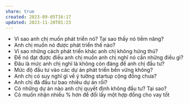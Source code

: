 ```yaml
---
share: true
created: 2023-09-05T16:17
updated: 2023-11-20T01:23
---
```

- Vì sao anh chị muốn phát triển nó? Tại sao thấy nó tiềm năng?
- Anh chị muốn nó được phát triển thế nào?
- Vì sao những cách phát triển khác anh chị không hứng thú?
- Để nó đạt được điều anh chị muốn anh chị nghĩ nó cần những điều gì?
- Đâu là mức anh chị nghĩ là không còn đáng để anh chị đầu tư?
- Mức độ đầu tư vào các dự án phát triển bền vững không?
- Anh chị có suy nghĩ gì về ý tưởng startup cộng đồng chưa?
- Anh chị đã đầu tư bao nhiêu dự án rồi?
- Có những dự án nào anh chị quyết định không đầu tư? Tại sao?
- Có muốn nhận nhiều % hơn để đổi lấy một hợp đồng cho vay tốt
